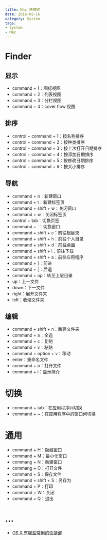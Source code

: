 ```yaml
---
title: Mac 快捷键
date: 2016-08-16
category: System
tags:
- System
- Mac
---
```


# Finder
## 显示
- command + 1：图标视图
- command + 2：列表视图
- command + 3：分栏视图
- command + 4：cover flow 视图

## 排序
- control + command + 1：按名称排序
- control + command + 2：按种类排序
- control + command + 3：按上次打开日期排序
- control + command + 4：按添加日期排序
- control + command + 5：按修改日期排序
- control + command + 6：按大小排序

## 导航
- command + n：新建窗口
- command + t：新建标签页
- command + shift + w：关闭窗口
- command + w：关闭标签页
- control + tab：切换页签
- command + `：切换窗口
- command + shift + c：前往根目录
- command + shift + h：前往个人目录
- command + shift + d：前往桌面
- command + shift + l：前往下载
- command + shift + a：前往应用程序
- command + ]：前进
- command + [：后退
- command + up：转至上层目录
- up：上一文件
- down：下一文件
- right：展开文件夹
- left：收缩文件夹

## 编辑
- command + shift + n：新建文件夹
- command + a：全选
- command + c：复制
- command + v：粘贴
- command + option + v：移动
- enter：重命名文件
- command + o：打开文件
- command + i：显示简介

# 切换
- command + tab：在应用程序间切换
- command + ~：在应用程序中的窗口间切换

# 通用
- command + H：隐藏窗口
- command + M：最小化窗口
- commang + N：新建窗口
- commang + O：打开文件
- command + S：保存文件
- command + shift + S：另存为
- command + P：打印
- command + W：关闭
- command + Q：退出

# ...

- [OS X 有哪些常用的快捷键](https://www.zhihu.com/question/20021861)
